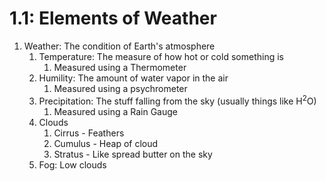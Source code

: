 # 1.1: Elements of Weather

1. Weather: The condition of Earth's atmosphere
    1. Temperature: The measure of how hot or cold something is
        1. Measured using a Thermometer
    2. Humility: The amount of water vapor in the air
        1. Measured using a psychrometer
    3. Precipitation: The stuff falling from the sky (usually things like H<sup>2</sup>O)
        1. Measured using a Rain Gauge
    4. Clouds
        1. Cirrus - Feathers
        2. Cumulus - Heap of cloud
        3. Stratus - Like spread butter on the sky
    5. Fog: Low clouds